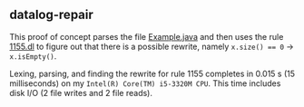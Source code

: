 ## datalog-repair

This proof of concept parses the file [Example.java](https://github.com/lyxell/datalog-repair/blob/master/Example.java)
and then uses the rule [1155.dl](https://raw.githubusercontent.com/lyxell/datalog-repair/master/rules/1155.dl)
to figure out that there is a possible rewrite, namely `x.size() == 0` -> `x.isEmpty()`.

Lexing, parsing, and finding the rewrite for rule 1155 completes in 0.015
s (15 milliseconds) on my `Intel(R) Core(TM) i5-3320M CPU`. This
time includes disk I/O (2 file writes and 2 file reads).
